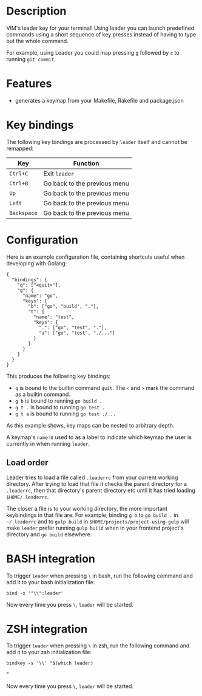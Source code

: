 # Description

VIM's leader key for your terminal!  Using leader you can launch predefined commands using a short sequence of key presses instead of having to type out the whole command.

For example, using Leader you could map pressing `g` followed by `c` to running `git commit`.

# Features

- generates a keymap from your Makefile, Rakefile and package.json

# Key bindings

The following key bindings are processed by `leader` itself and cannot be remapped:

| Key         | Function                     |
| ---         | --------                     |
| `Ctrl+C`    | Exit `leader`                |
| `Ctrl+B`    | Go back to the previous menu |
| `Up`        | Go back to the previous menu |
| `Left`      | Go back to the previous menu |
| `Backspace` | Go back to the previous menu |

# Configuration

Here is an example configuration file, containing shortcuts useful when developing with Golang:

```
{
  "bindings": {
    "q": ["<quit>"],
    "g": {
      "name": "go",
      "keys": {
        "b": ["go", "build", "."],
        "t": {
          "name": "test",
          "keys": {
            ".": ["go", "test", "."],
            "a": ["go", "test", "./..."]
          }
        }
      }
    }
  }
}
```

This produces the following key bindings:

- `q` is bound to the builtin command `quit`.  The `<` and `>` mark the command as a builtin command.
- `g b` is bound to running `go build .`
- `g t .` is bound to running `go test .`
- `g t a` is bound to running `go test ./...`

As this example shows, key maps can be nested to arbitrary depth.

A keymap's `name` is used to as a label to indicate which keymap the user is currently in when running `leader`.

## Load order

Leader tries to load a file called `.leaderrc` from your current working directory.  After trying to load that file it checks the parent directory for a `.leaderrc`, then that directory's parent directory etc until it has tried loading `$HOME/.leaderrc`.

The closer a file is to your working directory, the more important keybindings in that file are.  For example, binding `g b` to `go build .` in `~/.leaderrc` and to `gulp build` in `$HOME/projects/project-using-gulp` will make `leader` prefer running `gulp build` when in your frontend project's directory and `go build` elsewhere.

# BASH integration

To trigger `leader` when pressing `\` in bash, run the following command and add it to your bash initialization file:

    bind -x '"\\":leader'

Now every time you press `\`, `leader` will be started.

# ZSH integration

To trigger `leader` when pressing `\` in zsh, run the following command and add it to your zsh initialization file:

    bindkey -s '\\' "$(which leader)"

Now every time you press `\`, `leader` will be started.
